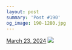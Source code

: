 ```yaml
---
layout: post
summary: 'Post #190'
og_image: 190-1280.jpg
---
```


<p>
  <time>
    <a href="/190">March 23, 2024</a>
  </time>
  <a href="/190">
    <img src="{{ site.assets_url }}/190-640.jpg" srcset="{{ site.assets_url }}/190-320.jpg 320w, {{ site.assets_url }}/190-640.jpg 640w, {{ site.assets_url }}/190-960.jpg 960w, {{ site.assets_url }}/190-1280.jpg 1280w" sizes="(min-width: 700px) 50vw, calc(100vw - 2rem)" />
  </a>
</p>
